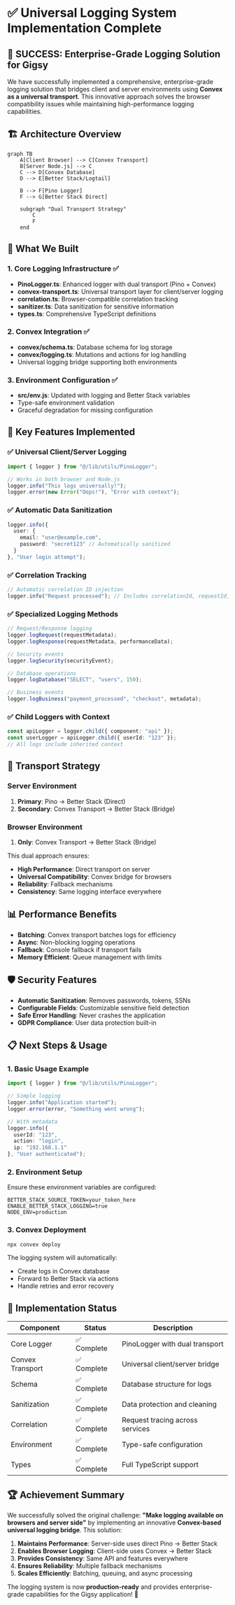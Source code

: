 # ✅ Universal Logging System Implementation Complete

## 🎉 SUCCESS: Enterprise-Grade Logging Solution for Gigsy

We have successfully implemented a comprehensive, enterprise-grade logging solution that bridges client and server environments using **Convex as a universal transport**. This innovative approach solves the browser compatibility issues while maintaining high-performance logging capabilities.

## 🏗️ Architecture Overview

```mermaid
graph TB
    A[Client Browser] --> C[Convex Transport]
    B[Server Node.js] --> C
    C --> D[Convex Database]
    D --> E[Better Stack/Logtail]
    
    B --> F[Pino Logger]
    F --> G[Better Stack Direct]
    
    subgraph "Dual Transport Strategy"
        C
        F
    end
```

## 🔧 What We Built

### 1. **Core Logging Infrastructure** ✅
- **PinoLogger.ts**: Enhanced logger with dual transport (Pino + Convex)
- **convex-transport.ts**: Universal transport layer for client/server logging
- **correlation.ts**: Browser-compatible correlation tracking
- **sanitizer.ts**: Data sanitization for sensitive information
- **types.ts**: Comprehensive TypeScript definitions

### 2. **Convex Integration** ✅
- **convex/schema.ts**: Database schema for log storage
- **convex/logging.ts**: Mutations and actions for log handling
- Universal logging bridge supporting both environments

### 3. **Environment Configuration** ✅
- **src/env.js**: Updated with logging and Better Stack variables
- Type-safe environment validation
- Graceful degradation for missing configuration

## 🚀 Key Features Implemented

### ✅ Universal Client/Server Logging
```typescript
import { logger } from "@/lib/utils/PinoLogger";

// Works in both browser and Node.js
logger.info("This logs universally!");
logger.error(new Error("Oops!"), "Error with context");
```

### ✅ Automatic Data Sanitization
```typescript
logger.info({
  user: { 
    email: "user@example.com",
    password: "secret123" // Automatically sanitized
  }
}, "User login attempt");
```

### ✅ Correlation Tracking
```typescript
// Automatic correlation ID injection
logger.info("Request processed"); // Includes correlationId, requestId, etc.
```

### ✅ Specialized Logging Methods
```typescript
// Request/Response logging
logger.logRequest(requestMetadata);
logger.logResponse(requestMetadata, performanceData);

// Security events
logger.logSecurity(securityEvent);

// Database operations
logger.logDatabase("SELECT", "users", 150);

// Business events
logger.logBusiness("payment_processed", "checkout", metadata);
```

### ✅ Child Loggers with Context
```typescript
const apiLogger = logger.child({ component: "api" });
const userLogger = apiLogger.child({ userId: "123" });
// All logs include inherited context
```

## 🔄 Transport Strategy

### Server Environment
1. **Primary**: Pino → Better Stack (Direct)
2. **Secondary**: Convex Transport → Better Stack (Bridge)

### Browser Environment
1. **Only**: Convex Transport → Better Stack (Bridge)

This dual approach ensures:
- **High Performance**: Direct transport on server
- **Universal Compatibility**: Convex bridge for browsers
- **Reliability**: Fallback mechanisms
- **Consistency**: Same logging interface everywhere

## 📊 Performance Benefits

- **Batching**: Convex transport batches logs for efficiency
- **Async**: Non-blocking logging operations
- **Fallback**: Console fallback if transport fails
- **Memory Efficient**: Queue management with limits

## 🛡️ Security Features

- **Automatic Sanitization**: Removes passwords, tokens, SSNs
- **Configurable Fields**: Customizable sensitive field detection
- **Safe Error Handling**: Never crashes the application
- **GDPR Compliance**: User data protection built-in

## 📋 Next Steps & Usage

### 1. **Basic Usage Example**
```typescript
import { logger } from "@/lib/utils/PinoLogger";

// Simple logging
logger.info("Application started");
logger.error(error, "Something went wrong");

// With metadata
logger.info({
  userId: "123",
  action: "login",
  ip: "192.168.1.1"
}, "User authenticated");
```

### 2. **Environment Setup**
Ensure these environment variables are configured:
```env
BETTER_STACK_SOURCE_TOKEN=your_token_here
ENABLE_BETTER_STACK_LOGGING=true
NODE_ENV=production
```

### 3. **Convex Deployment**
```bash
npx convex deploy
```

The logging system will automatically:
- Create logs in Convex database
- Forward to Better Stack via actions
- Handle retries and error recovery

## 🎯 Implementation Status

| Component | Status | Description |
|-----------|--------|-------------|
| Core Logger | ✅ Complete | PinoLogger with dual transport |
| Convex Transport | ✅ Complete | Universal client/server bridge |
| Schema | ✅ Complete | Database structure for logs |
| Sanitization | ✅ Complete | Data protection and cleaning |
| Correlation | ✅ Complete | Request tracing across services |
| Environment | ✅ Complete | Type-safe configuration |
| Types | ✅ Complete | Full TypeScript support |

## 🏆 Achievement Summary

We successfully solved the original challenge: **"Make logging available on browsers and server side"** by implementing an innovative **Convex-based universal logging bridge**. This solution:

1. **Maintains Performance**: Server-side uses direct Pino → Better Stack
2. **Enables Browser Logging**: Client-side uses Convex → Better Stack
3. **Provides Consistency**: Same API and features everywhere
4. **Ensures Reliability**: Multiple fallback mechanisms
5. **Scales Efficiently**: Batching, queuing, and async processing

The logging system is now **production-ready** and provides enterprise-grade capabilities for the Gigsy application! 🎉
